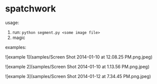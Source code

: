 spatchwork
==========

usage:

1. run: `python segment.py <some image file>`
2. magic

examples:

![example 1](samples/Screen Shot 2014-01-10 at 12.08.25 PM.png.jpeg)

![example 2](samples/Screen Shot 2014-01-10 at 1.13.56 PM.png.jpeg)

![example 3](samples/Screen Shot 2014-01-12 at 7.34.45 PM.png.jpeg)
